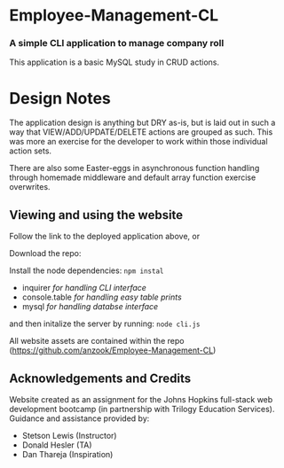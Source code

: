 # Employee-Management-CL
### A simple CLI application to manage company roll

This application is a basic MySQL study in CRUD actions. 

# Design Notes

The application design is anything but DRY as-is, but is laid out in such a way that VIEW/ADD/UPDATE/DELETE actions are grouped as such. This was more an exercise for the developer to work within those individual action sets. 

There are also some Easter-eggs in asynchronous function handling through homemade middleware and default array function exercise overwrites.

## Viewing and using the website
Follow the link to the deployed application above, or 

Download the repo:

Install the node dependencies:
`npm instal`
* inquirer _for handling CLI interface_
* console.table _for handling easy table prints_
* mysql _for handling databse interface_

 and then initalize the server by running:
`node cli.js`

<!-- Here is an example of the front end:
![Mainpage Screenshot Demo](/public/assets/images/Duly_noted_ex.png) -->


All website assets are contained within the repo (https://github.com/anzook/Employee-Management-CL)


## Acknowledgements and Credits

Website created as an assignment for the Johns Hopkins full-stack web development bootcamp (in partnership with Trilogy Education Services).
Guidance and assistance provided by:
* Stetson Lewis (Instructor)
* Donald Hesler (TA)
* Dan Thareja (Inspiration)